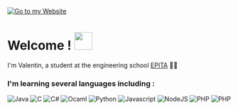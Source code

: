 
<a href="https://spileur.fr">
	<img src="https://i.imgur.com/QFqFghh.png" alt="Go to my Website">
</a>

<h1>Welcome ! <img src="https://cdn.discordapp.com/emojis/744428458817618050.gif?size=64&v=1" width="40"></h1>
<p>I'm Valentin, a student at the engineering school <a href="https://www.epita.fr/en">EPITA</a> 👨‍🎓</p>
<h3>I'm learning several languages including :</h3>
<p>
<img alt="Java" src="https://img.shields.io/badge/-Java-c0392b?style=flat-square&logo=java&logoColor=white" />
<img alt="C" src="https://img.shields.io/badge/-C-7f8c8d?style=flat-square&logo=c&logoColor=white" />
<img alt="C#" src="https://img.shields.io/badge/-C%23-8e44ad?style=flat-square&logo=c%20sharp&logoColor=white" />
<img alt="Ocaml" src="https://img.shields.io/badge/-Ocaml-e67e22?style=flat-square&logo=ocaml&logoColor=white" />
<img alt="Python" src="https://img.shields.io/badge/-Python-3498db?style=flat-square&logo=python&logoColor=white" />
<img alt="Javascript" src="https://img.shields.io/badge/-JavaScript-f1c40f?style=flat-square&logo=Javascript&logoColor=white" />
<img alt="NodeJS" src="https://img.shields.io/badge/-Node.js-27ae60?style=flat-square&logo=node.js&logoColor=white" />
<img alt="PHP" src="https://img.shields.io/badge/-PHP-9b59b6?style=flat-square&logo=php&logoColor=white" />
<img alt="PHP" src="https://img.shields.io/badge/-Web Langages-2c3e50?style=flat-square&logo=html5&logoColor=white" />
</p>
